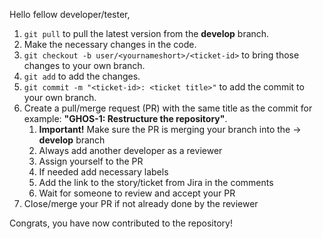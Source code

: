 
Hello fellow developer/tester,

1. `git pull` to pull the latest version from the **develop** branch.
2. Make the necessary changes in the code.
3. `git checkout -b user/<yournameshort>/<ticket-id>` to bring those changes to your own branch.
4. `git add` to add the changes.
5. `git commit -m "<ticket-id>: <ticket title>"` to add the commit to your own branch.
6. Create a pull/merge request (PR) with the same title as the commit for example: **"GHOS-1: Restructure the repository"**. 
	1. **Important!** Make sure the PR is merging your branch into the -> **develop** branch
	2. Always add another developer as a reviewer
	3. Assign yourself to the PR
	4. If needed add necessary labels
	5. Add the link to the story/ticket from Jira in the comments
	6. Wait for someone to review and accept your PR
8. Close/merge your PR if not already done by the reviewer

Congrats, you have now contributed to the repository!

